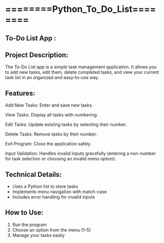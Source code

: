 # ========Python_To_Do_List========

## To-Do List App :

## Project Description:

The To-Do List app is a simple task management application. It allows you to add new tasks, edit them, delete completed tasks, and view your current task list in an organized and easy-to-use way.

## Features:

Add New Tasks: Enter and save new tasks.

View Tasks: Display all tasks with numbering.

Edit Tasks: Update existing tasks by selecting their number.

Delete Tasks: Remove tasks by their number.

Exit Program: Close the application safely.

Input Validation: Handles invalid inputs gracefully (entering a non-number for task selection or choosing an invalid menu option).

## Technical Details:
- Uses a Python list to store tasks
- Implements menu navigation with match-case
- Includes error handling for invalid inputs

## How to Use:
1. Run the program
2. Choose an option from the menu (1–5)
3. Manage your tasks easily

